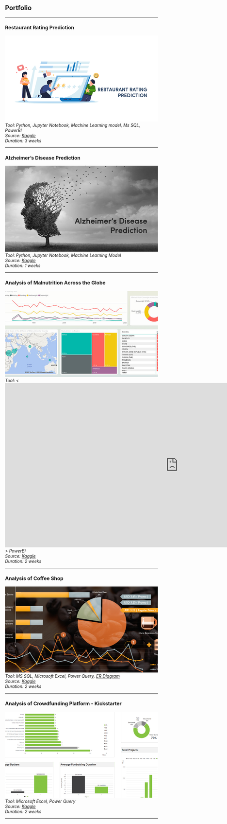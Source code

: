 ## Portfolio

---
### Restaurant Rating Prediction
[<img src="images/summative-project.png?raw=true"/>](/pdf/summative.pdf)
<em>Tool: Python, Jupyter Notebook, Machine Learning model, Ms SQL, PowerBI</em><br>
<em>Source: <a href="https://www.kaggle.com/himanshupoddar/zomato-bangalore-restaurants" target="_blank"> Kaggle </a></em><br>
<em>Duration: 3 weeks</em>

---
### Alzheimer’s Disease Prediction
[<img src="images/cap4-project.jpg?raw=true"/>](/pdf/capstone4.pdf)
<em>Tool: Python, Jupyter Notebook, Machine Learning Model</em><br>
<em>Source: <a href="https://www.kaggle.com/jboysen/mri-and-alzheimers" target="_blank"> Kaggle </a></em><br>
<em>Duration: 1 weeks</em>

---
### Analysis of Malnutrition Across the Globe
[<img src="images/cap3-project-1.jpg?raw=true"/>](/pdf/capstone3.pdf)
<em>Tool: <<iframe title="cap3 project_v5" width="1140" height="541.25" src="https://app.powerbi.com/reportEmbed?reportId=97e8e82b-0fd5-4b2d-a976-7e911b842532&autoAuth=true&ctid=c4b6f1b9-64d9-4aee-86c9-a3e2c17383b6" frameborder="0" allowFullScreen="true"></iframe>> PowerBi</em><br>
<em>Source: <a href="https://www.kaggle.com/ruchi798/malnutrition-across-the-globe" target="_blank"> Kaggle </a></em><br>
<em>Duration: 2 weeks</em>

---
### Analysis of Coffee Shop
<!-- <iframe src="https://onedrive.live.com/embed?cid=F945819FD9DA3A03&resid=F945819FD9DA3A03%21278&authkey=ADsEbdmNjGIg97s&em=2" width="100%" height="327" frameborder="0" scrolling="no"></iframe> -->
[<img src="images/cap2-project-1.jpg?raw=true"/>](/pdf/capstone2.pdf)
<em>Tool: MS SQL, Microsoft Excel, Power Query, <a href="https://www.lucidchart.com/pages/" target="_blank"> ER Diagram </a></em><br>
<em>Source: <a href="https://www.kaggle.com/ylchang/coffee-shop-sample-data-1113" target="_blank"> Kaggle </a></em><br>
<em>Duration: 2 weeks</em>

---
### Analysis of Crowdfunding Platform - Kickstarter
[<img src="images/cap1-project.jpg?raw=true"/>](/pdf/capstone1.pdf)
<em>Tool: Microsoft Excel, Power Query</em><br>
<em>Source: <a href="https://www.kaggle.com/codename007/funding-successful-projects" target="_blank"> Kaggle </a></em><br>
<em>Duration: 2 weeks</em>

<!-- ### Category Name 2

- [Project 1 Title](http://example.com/)
- [Project 2 Title](http://example.com/)
- [Project 3 Title](http://example.com/)
- [Project 4 Title](http://example.com/)
- [Project 5 Title](http://example.com/)

--- -->




---
<!-- <p style="font-size:11px">Page template forked from <a href="https://github.com/evanca/quick-portfolio">evanca</a></p> -->
<!-- Remove above link if you don't want to attibute -->
